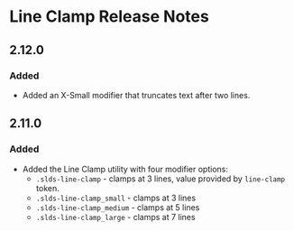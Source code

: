 <!-- Release notes authoring guidelines: http://keepachangelog.com/ -->

# Line Clamp Release Notes

## 2.12.0

### Added

- Added an X-Small modifier that truncates text after two lines.

## 2.11.0

### Added

- Added the Line Clamp utility with four modifier options:
  - `.slds-line-clamp` - clamps at 3 lines, value provided by `line-clamp` token.
  - `.slds-line-clamp_small` - clamps at 3 lines
  - `.slds-line-clamp_medium` - clamps at 5 lines
  - `.slds-line-clamp_large` - clamps at 7 lines
